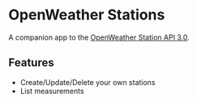 # OpenWeather Stations

A companion app to the [OpenWeather Station API 3.0](https://openweathermap.org/stations).

## Features

- Create/Update/Delete your own stations
- List measurements
